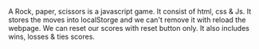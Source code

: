 A Rock, paper, scissors is a javascript game.
It consist of html, css & Js.
It stores the moves into localStorge and we can't remove it with reload the webpage.
We can reset our scores with reset button only.
It also includes wins, losses & ties scores.

